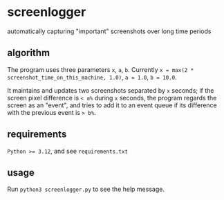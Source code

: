 # screenlogger

automatically capturing "important" screenshots over long time periods

## algorithm

The program uses three parameters `x`, `a`, `b`.
Currently `x = max(2 * screenshot_time_on_this_machine, 1.0)`, `a = 1.0`, `b = 10.0`.

It maintains and updates two screenshots separated by `x` seconds;
if the screen pixel difference is `< a%` during `x` seconds,
the program regards the screen as an "event",
and tries to add it to an event queue if its difference with the previous event is `> b%`.

## requirements

`Python >= 3.12`, and see `requirements.txt`

## usage

Run `python3 screenlogger.py` to see the help message.
